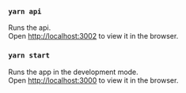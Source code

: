 ### `yarn api`

Runs the api.<br/>
Open [http://localhost:3002](http://localhost:3002) to view it in the browser.

### `yarn start`

Runs the app in the development mode.<br />
Open [http://localhost:3000](http://localhost:3000) to view it in the browser.

